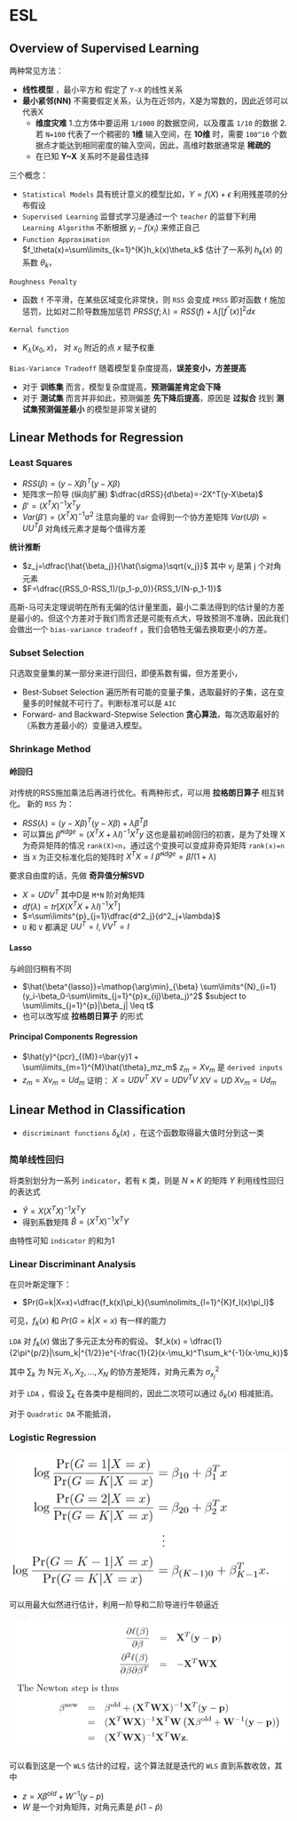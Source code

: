 # ESL

## Overview of Supervised Learning
两种常见方法：
+ **线性模型** ，最小平方和
  假定了 `Y~X` 的线性关系
+ **最小紧邻(NN)**
  不需要假定关系，认为在近邻内，X是为常数的，因此近邻可以代表X
  + **维度灾难**
    1.立方体中要运用 `1/1000` 的数据空间，以及覆盖 `1/10` 的数据
    2.若 `N=100` 代表了一个稠密的 **1维** 输入空间，在 **10维** 时，需要 `100^10` 个数据点才能达到相同密度的输入空间，因此，高维时数据通常是 **稀疏的**
  + 在已知 **Y~X** 关系时不是最佳选择

三个概念：
+ `Statistical Models` 具有统计意义的模型比如，$Y=f(X)+\epsilon$ 利用残差项的分布假设
+ `Supervised Learning` 监督式学习是通过一个 `teacher` 的监督下利用 `Learning Algorithm` 不断根据 $y_i-f(x_i)$ 来修正自己
+ `Function Approximation` $f_\theta(x)=\sum\limits_{k=1}^{K}h_k(x)\theta_k$
  估计了一系列 $h_k(x)$ 的系数 $\theta_k$，

`Roughness Penalty`
+ 函数 `f` 不平滑，在某些区域变化非常快，则 `RSS` 会变成 `PRSS` 即对函数 `f` 施加惩罚，比如对二阶导数施加惩罚
  $PRSS(f;\lambda) = RSS(f)+\lambda \int[f^{''}(x)]^2dx$

`Kernal function`
+ $K_\lambda(x_0,x)$， 对 $x_0$ 附近的点 $x$ 赋予权重

`Bias-Variance Tradeoff`
随着模型复杂度提高，**误差变小，方差提高**
+ 对于 **训练集** 而言，模型复杂度提高，**预测偏差肯定会下降**
+ 对于 **测试集** 而言并非如此，预测偏差 **先下降后提高**，原因是 **过拟合**
找到 **测试集预测偏差最小** 的模型是非常关键的

## Linear Methods for Regression
### Least Squares
+ $RSS(\beta)=(y-X\beta)^T(y-X\beta)$
+ 矩阵求一阶导 (纵向扩展)
$\dfrac{dRSS}{d\beta}=-2X^T(y-X\beta)$
+ $\beta'=(X^TX)^{-1}X^Ty$
+ $Var(\beta')=(X^TX)^{-1}\sigma^2$
注意向量的 `Var` 会得到一个协方差矩阵 $Var(U\beta)=UU^T\beta$ 对角线元素才是每个值得方差

**统计推断**
+ $z_j=\dfrac{\hat{\beta_j}}{\hat{\sigma}\sqrt{v_j}}$ 其中 $v_j$ 是第 j 个对角元素
+ $F=\dfrac{(RSS_0-RSS_1)/(p_1-p_0)}{RSS_1/(N-p_1-1)}$

高斯-马可夫定理说明在所有无偏的估计量里面，最小二乘法得到的估计量的方差是最小的。但这个方差对于我们而言还是可能有点大，导致预测不准确，因此我们会做出一个 `bias-variance tradeoff` ，我们会牺牲无偏去换取更小的方差。

### Subset Selection
只选取变量集的某一部分来进行回归，即便系数有偏，但方差更小，

+ Best-Subset Selection
遍历所有可能的变量子集，选取最好的子集，这在变量多的时候就不可行了。判断标准可以是 `AIC`
+ Forward- and Backward-Stepwise Selection
**贪心算法**，每次选取最好的（系数方差最小的）变量进入模型。

### Shrinkage Method

#### 岭回归
对传统的RSS施加乘法后再进行优化。有两种形式，可以用 **拉格朗日算子** 相互转化。
新的 `RSS` 为：
+ $RSS(\lambda)=(y-X\beta)^T(y-X\beta)+\lambda\beta^T\beta$
+ 可以算出 $\hat{\beta}^{ridge}=(X^TX+\lambda I)^{-1}X^Ty$ 这也是最初岭回归的初衷，是为了处理 X 为奇异矩阵的情况 `rank(X)<n`，通过这个变换可以变成非奇异矩阵 `rank(x)=n`
+ 当 `X` 为正交标准化后的矩阵时 $X^TX=I$
$\hat{\beta}^{ridge}=\hat{\beta}/(1+\lambda)$

要求自由度的话，先做 **奇异值分解SVD**
+ $X = UDV^T$ 其中D是 `M*N` 阶对角矩阵
+ $df(\lambda)=tr[X(X^TX+\lambda I)^{-1}X^T]$
+ $=\sum\limits^{p}_{j=1}\dfrac{d^2_j}{d^2_j+\lambda}$
+ `U` 和 `V` 都满足 $UU^T=I,VV^T=I$

#### Lasso
与岭回归稍有不同
+ $\hat{\beta^{lasso}}=\mathop{\arg\min}_{\beta} \sum\limits^{N}_{i=1}(y_i-\beta_0-\sum\limits_{j=1}^{p}x_{ij}\beta_j)^2$
$subject to \sum\limits_{j=1}^{p}|\beta_j| \leq t$
+ 也可以改写成 **拉格朗日算子** 的形式

#### Principal Components Regression
+ $\hat{y}^{pcr}_{(M)}=\bar{y}1 + \sum\limits_{m=1}^{M}\hat{\theta}_mz_m$
$z_m=Xv_m$ 是 `derived inputs`
+ $z_m=Xv_m=Ud_m$
证明：
$X=UDV^T$
$XV=UDV^TV$
$XV=UD$
$Xv_m=Ud_m$

## Linear Method in Classification
+ `discriminant functions` $\delta_k(x)$ ，在这个函数取得最大值时分到这一类

### 简单线性回归
将类别划分为一系列 `indicator`，若有 `K` 类，则是 $N \times K$ 的矩阵 $Y$ 利用线性回归的表达式
+ $\hat Y = X(X^TX)^{-1}X^TY$
+ 得到系数矩阵 $\hat B=(X^TX)^{-1}X^TY$

由特性可知 `indicator` 的和为1

### Linear Discriminant Analysis
在贝叶斯定理下：
+ $Pr(G=k|X=x)=\dfrac{f_k(x)\pi_k}{\sum\nolimits_{l=1}^{K}f_l(x)\pi_l}$

可见，$f_k(x)$ 和 $Pr(G=k|X=x)$ 有一样的能力

`LDA` 对 $f_k(x)$ 做出了多元正太分布的假设。
$f_k(x) = \dfrac{1}{2\pi^{p/2}|\sum_k|^{1/2}}e^{-\frac{1}{2}(x-\mu_k)^T\sum_k^{-1}(x-\mu_k)}$

其中 $\sum_k$ 为 N元 $X_1, X_2, ..., X_N$ 的协方差矩阵，对角元素为 $\sigma_{x_j}^2$

对于 `LDA` ，假设 $\sum_k$ 在各类中是相同的，因此二次项可以通过 $\delta_k(x)$ 相减抵消。

对于 `Quadratic DA` 不能抵消，

### Logistic Regression

![Logistic Regression ](logisticRegression.png)

可以用最大似然进行估计，利用一阶导和二阶导进行牛顿逼近

![Newton-Raphson](newton-raphson.png)

可以看到这是一个 `WLS` 估计的过程，这个算法就是迭代的 `WLS` 直到系数收敛，其中
+ $z = X\beta^{old}+W^{-1}(y-p)$
+ $W$ 是一个对角矩阵，对角元素是 $\hat p(1-\hat p)$
